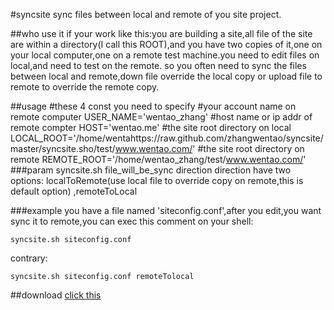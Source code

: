 #syncsite
sync files between local and remote of you site project.

##who use it
if your work like this:you are building a site,all file of the site are within a directory(I call this ROOT),and you have two copies of it,one on your local computer,one on a remote test machine.you need to edit files on local,and need to test on the remote.
so you often need to sync the files between local and remote,down file override the local copy or upload file to remote to override the remote copy.

##usage	
	#these 4 const you need to specify
	#your account name on remote computer
	USER_NAME='wentao_zhang'
	#host name or ip addr of remote compter
	HOST='wentao.me'
	#the site root directory on local
	LOCAL_ROOT='/home/wentahttps://raw.github.com/zhangwentao/syncsite/master/syncsite.sho/test/www.wentao.com/'
	#the site root directory on remote 
	REMOTE_ROOT='/home/wentao_zhang/test/www.wentao.com/'
###param
	syncsite.sh file_will_be_sync direction
direction have two options: localToRemote(use local file to override copy on remote,this is default option) ,remoteToLocal

###example
you have a file named 'siteconfig.conf',after you edit,you want sync it to remote,you can exec this comment on your shell:

	syncsite.sh siteconfig.conf
contrary:

	syncsite.sh siteconfig.conf remoteTolocal

##download
[click this](https://raw.github.com/zhangwentao/syncsite/master/syncsite.sh)